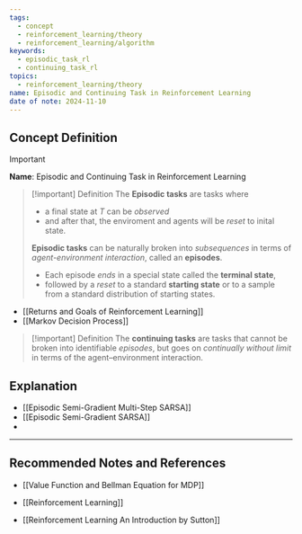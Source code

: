 ```yaml
---
tags:
  - concept
  - reinforcement_learning/theory
  - reinforcement_learning/algorithm
keywords:
  - episodic_task_rl
  - continuing_task_rl
topics:
  - reinforcement_learning/theory
name: Episodic and Continuing Task in Reinforcement Learning
date of note: 2024-11-10
---
```


## Concept Definition

>[!important]
>**Name**: Episodic and Continuing Task in Reinforcement Learning


>[!important] Definition
>The **Episodic tasks** are tasks where
>- a final state at $T$ can be *observed* 
>- and after that, the enviroment and agents will be *reset* to inital state.
>
>**Episodic tasks** can be naturally broken into *subsequences* in terms of *agent-environment interaction*,  called an **episodes**.
>- Each episode *ends* in a special state called the **terminal state**, 
>- followed by a *reset* to a standard **starting state** or to a sample from a standard distribution of starting states. 

- [[Returns and Goals of Reinforcement Learning]]
- [[Markov Decision Process]]

>[!important] Definition
>The **continuing tasks** are tasks that cannot be broken into identifiable *episodes*, but goes on *continually without limit* in terms of  the agent–environment interaction. 
>




## Explanation


- [[Episodic Semi-Gradient Multi-Step SARSA]]
- [[Episodic Semi-Gradient SARSA]]
- 


-----------
##  Recommended Notes and References



- [[Value Function and Bellman Equation for MDP]]

- [[Reinforcement Learning]]


- [[Reinforcement Learning An Introduction by Sutton]]